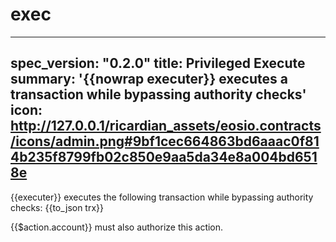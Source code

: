 <h1 class="contract">exec</h1>

---
spec_version: "0.2.0"
title: Privileged Execute
summary: '{{nowrap executer}} executes a transaction while bypassing authority checks'
icon: http://127.0.0.1/ricardian_assets/eosio.contracts/icons/admin.png#9bf1cec664863bd6aaac0f814b235f8799fb02c850e9aa5da34e8a004bd6518e
---

{{executer}} executes the following transaction while bypassing authority checks:
{{to_json trx}}

{{$action.account}} must also authorize this action.
